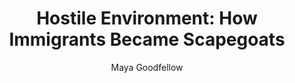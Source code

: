 ---
title: "Hostile Environment: How Immigrants Became Scapegoats"
author: "Maya Goodfellow"
isbn: "1788733363"
isbn13: "9781788733366"
rating: "5"
publisher: "Verso Books"
pages: "272"
publishYear: "2019"
read: "2019"
goodreads_id: "45454381"
---
